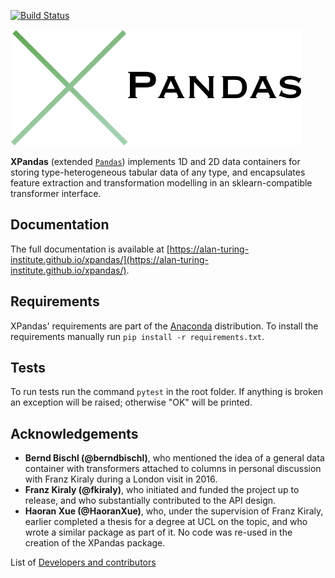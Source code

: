 ﻿[![Build Status](https://travis-ci.org/alan-turing-institute/xpandas.svg?branch=master)](https://travis-ci.org/alan-turing-institute/xpandas)

![Logo](/examples/imgs/Logo.png)

**XPandas** (extended [`Pandas`](https://pandas.pydata.org/)) implements 1D and 2D data containers for storing type-heterogeneous tabular data of any type, 
and encapsulates feature extraction and transformation modelling in an sklearn-compatible transformer interface.

## Documentation

The full documentation is available at [https://alan-turing-institute.github.io/xpandas/](https://alan-turing-institute.github.io/xpandas/).

## Requirements

XPandas' requirements are part of the [Anaconda](https://www.continuum.io/downloads) distribution. To install the requirements manually run `pip install -r requirements.txt`.

## Tests

To run tests run the command ```pytest``` in the root folder.
If anything is broken an exception will be raised; otherwise "OK" will be printed.


## Acknowledgements

- **Bernd Bischl (@berndbischl)**, who mentioned the idea of a general data container with transformers attached to columns in personal discussion with Franz Kiraly during a London visit in 2016.
- **Franz Kiraly (@fkiraly)**, who initiated and funded the project up to release, and who substantially contributed to the API design.
- **Haoran Xue (@HaoranXue)**, who, under the supervision of Franz Kiraly, earlier completed a thesis for a degree at UCL on the topic, and who wrote a similar package as part of it. No code was re-used in the creation of the XPandas package.


List of [Developers and contributors](AUTHORS.rst)


